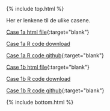 {% include top.html %}
<!--For å endre fagtittel, fagundertittel, bakgrunn og fagbilde gjør endringer i config.yml->
<!--Gjør endringer under her-->

Her er lenkene til de ulike casene.

[Case 1a html file](case_1a_bnp.html){:target="blank"}

[Case 1a R code download](case_1a_bnp.R)

[Case 1a R code github](https://github.com/oysteinm/uit-sok-1004-h21/blob/main/case_1a_bnp.R){:target="blank"}

[Case 1b html file](case_1b_bnp_historisk.html){:target="blank"}

[Case 1b R code download](case_1b_bnp_historisk.R)

[Case 1b R code github](https://github.com/oysteinm/uit-sok-1004-h21/blob/main/case_1b_bnp_historisk.R){:target="blank"}

<!--Gjør endringer over her-->
{% include bottom.html %}
